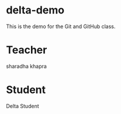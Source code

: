# delta-demo
This is the demo for the Git and GitHub class. 

# Teacher
sharadha khapra

# Student
Delta Student
